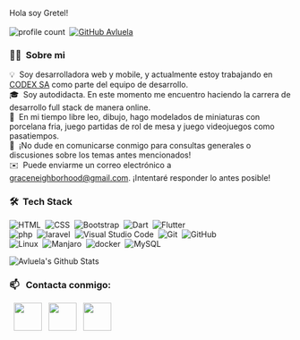Hola soy Gretel!
\
\
![profile count](https://komarev.com/ghpvc/?username=avluela&color=red)&nbsp;
[![GitHub Avluela](https://img.shields.io/github/followers/avluela?label=follow&style=social)](https://github.com/avluela)&nbsp;
  
 
### 👩‍🦰 &nbsp;Sobre mi

💡 &nbsp;Soy desarrolladora web y mobile, y actualmente estoy trabajando en [CODEX SA](https://github.com/codexsadev) como parte del equipo de desarrollo.\
🎓 &nbsp;Soy autodidacta. En este momento me encuentro haciendo la carrera de desarrollo full stack de manera online.\
🌱 &nbsp;En mi tiempo libre leo, dibujo, hago modelados de miniaturas con porcelana fria, juego partidas de rol de mesa y juego videojuegos como pasatiempos.\
💬 &nbsp;¡No dude en comunicarse conmigo para consultas generales o discusiones sobre los temas antes mencionados!\
✉️ &nbsp;Puede enviarme un correo electrónico a graceneighborhood@gmail.com. ¡Intentaré responder lo antes posible!


### 🛠 &nbsp;Tech Stack

![HTML](https://img.shields.io/badge/-HTML-05122A?style=flat&logo=HTML5)&nbsp;
![CSS](https://img.shields.io/badge/-CSS-05122A?style=flat&logo=CSS3&logoColor=1572B6)&nbsp;
![Bootstrap](https://img.shields.io/badge/-Bootstrap-05122A?style=flat&logo=bootstrap&logoColor=563D7C)&nbsp;
![Dart](https://img.shields.io/badge/-Dart-05122A?style=flat&logo=dart&logoColor=1075C2)&nbsp;
![Flutter](https://img.shields.io/badge/-flutter-05122A?&&style=flat&logo=flutter)\
![php](https://img.shields.io/badge/-php-05122A?&style=flat&logo=php)&nbsp;
![laravel](https://img.shields.io/badge/-laravel-05122A?&&style=flat&logo=laravel)&nbsp;
![Visual Studio Code](https://img.shields.io/badge/-Visual%20Studio%20Code-05122A?style=flat&logo=visual-studio-code)&nbsp;
![Git](https://img.shields.io/badge/-Git-05122A?style=flat&logo=git)&nbsp;
![GitHub](https://img.shields.io/badge/-GitHub-05122A?style=flat&logo=github)\
![Linux](https://img.shields.io/badge/-Linux-05122A?style=flat&logo=Linux&logoColor=FFA518)&nbsp;
![Manjaro](https://img.shields.io/badge/-Manjaro-05122A?style=flat&logo=Manjaro&logoColor=FFA518)&nbsp;
![docker](https://img.shields.io/badge/-docker-05122A?&style=flat&logo=docker)&nbsp;
![MySQL](https://img.shields.io/badge/-MySQL-05122A?&style=flat&logo=MySQL&logoColor=FFFFFF)&nbsp;


<img src="https://github-readme-stats.vercel.app/api?username=avluela&include_all_commits=true&count_private=true&show_icons=true&line_height=20&title_color=7A7ADB&icon_color=2234AE&text_color=D3D3D3&bg_color=0,000000,130F40" alt="Avluela's Github Stats">

### 📫 &nbsp; Contacta conmigo:

<p>
&nbsp; <a href="https://www.instagram.com/gretelavluela/" target="_blank" rel="noopener noreferrer"><img src="https://img.icons8.com/plasticine/100/000000/instagram-new.png" width="50" /></a>  
&nbsp; <a href="https://www.linkedin.com/in/gretel-barrios-70b10b213" target="_blank" rel="noopener noreferrer"><img src="https://img.icons8.com/plasticine/100/000000/linkedin.png" width="50" /></a>
&nbsp; <a href="mailto:graceneighborhood@gmail.com" target="_blank" rel="noopener noreferrer"><img src="https://img.icons8.com/plasticine/100/000000/gmail.png"  width="50" /></a>
</p>

